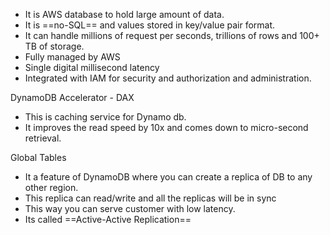 
- It is AWS database to hold large amount of data.
- It is ==no-SQL== and values stored in key/value pair format.
- It can handle millions of request per seconds, trillions of rows and 100+ TB of storage.
- Fully managed by AWS
- Single digital millisecond latency
- Integrated with IAM for security and authorization and administration.



DynamoDB Accelerator - DAX

- This is caching service for Dynamo db.
- It improves the read speed by 10x and comes down to micro-second retrieval.


Global Tables
- It a feature of DynamoDB where you can create a replica of DB to any other region.
- This replica can read/write and all the replicas will be in sync
- This way you can serve customer with low latency.
- Its called ==Active-Active Replication==